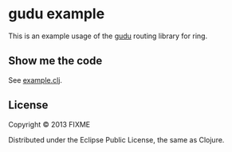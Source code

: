 # gudu example

This is an example usage of the [gudu](https://github.com/thatismatt/gudu) routing library for ring.

## Show me the code

See [example.clj](https://github.com/thatismatt/gudu-example/blob/master/src/gudu_example/core.clj).

## License

Copyright © 2013 FIXME

Distributed under the Eclipse Public License, the same as Clojure.
